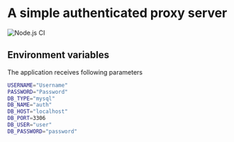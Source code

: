 # A simple authenticated proxy server 
![Node.js CI](https://github.com/FrozenAlex/SiteParser/workflows/Node.js%20CI/badge.svg)

## Environment variables

The application receives following parameters

```bash
USERNAME="Username"
PASSWORD="Password"
DB_TYPE="mysql"
DB_NAME="auth"
DB_HOST="localhost"
DB_PORT=3306
DB_USER="user"
DB_PASSWORD="password"
```
